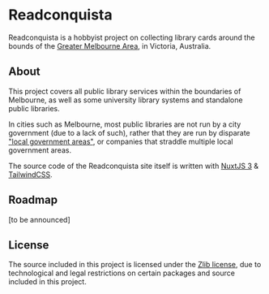 # Readconquista
Readconquista is a hobbyist project on collecting library cards around the bounds of the [Greater Melbourne Area](https://www.melbourne.vic.gov.au/about-melbourne/Pages/about-melbourne.aspx), in Victoria, Australia.

## About
This project covers all public library services within the boundaries of Melbourne, as well as some university library systems and standalone public libraries. 

In cities such as Melbourne, most public libraries are not run by a city government (due to a lack of such), rather that they are run by disparate ["local government areas"](https://en.wikipedia.org/wiki/Local_government_in_Australia), or companies that straddle multiple local government areas.

The source code of the Readconquista site itself is written with [NuxtJS 3](https://nuxt.com) & [TailwindCSS](https://tailwindcss.com).

## Roadmap
[to be announced]

## License
The source included in this project is licensed under the [Zlib license](https://codeberg.org/wale/readconquista/src/branch/main/LICENSE), due to technological and legal restrictions on certain packages and source included in this project.